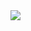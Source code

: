 <picture>
  <source
    srcset="https://github-readme-stats.vercel.app/api/top-langs?username=rmhaiderali&bg_color=0000&border_color=30363d&title_color=fff&text_color=7d8590&langs_count=5"
    media="(prefers-color-scheme: dark)"
  />
  <img 
    src="https://github-readme-stats.vercel.app/api/top-langs?username=rmhaiderali&bg_color=0000&border_color=d0d7de&title_color=000&text_color=656d76&langs_count=5"
  />
</picture>
